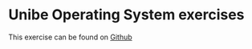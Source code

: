 
# Unibe Operating System exercises

This exercise can be found on [Github](https://github.com/CodeOneTwo/unibe-operating-systems/u1)
